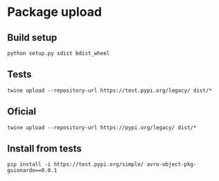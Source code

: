 # Package upload

## Build setup

```
python setup.py sdist bdist_wheel
```

## Tests

```
twine upload --repository-url https://test.pypi.org/legacy/ dist/*
```

## Oficial

```
twine upload --repository-url https://pypi.org/legacy/ dist/*
```

## Install from tests

```
pip install -i https://test.pypi.org/simple/ avro-object-pkg-guionardo==0.0.1
```